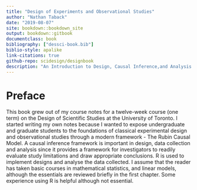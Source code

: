 ```yaml
--- 
title: "Design of Experiments and Observational Studies"
author: "Nathan Taback"
date: "2019-08-07"
site: bookdown::bookdown_site
output: bookdown::gitbook
documentclass: book
bibliography: ["dessci-book.bib"]
biblio-style: apalike
link-citations: true
github-repo: scidesign/designbook
description: "An Introduction to Design, Causal Inference,and Analysis Using R"
---
```


# Preface

This book grew out of my course notes for a twelve-week course (one term) on the Design of Scientific Studies at the University of Toronto. I started writing my own notes because I wanted to expose undergraduate and graduate students to the foundations of classical experimental design and observational studies through a modern framework - The Rubin Causal Model. A causal inference framework is important in design, data collection and analysis since it provides a framework for investigators to readily evaluate study limitations and draw appropriate conclusions. R is used to implement designs and analyse the data collected. I assume that the reader has taken basic courses in mathematical statistics, and linear models, although the essentials are reviewed briefly in the first chapter. Some experience using R is helpful although not essential.



